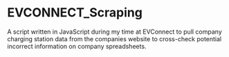 # EVCONNECT_Scraping
A script written in JavaScript during my time at EVConnect to pull company charging station data from the companies website to cross-check potential incorrect information on company spreadsheets.
